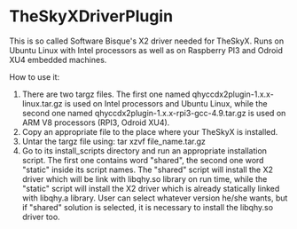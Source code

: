 # TheSkyXDriverPlugin
This is so called Software Bisque's X2 driver needed for TheSkyX. Runs on Ubuntu Linux with Intel processors as well as on Raspberry PI3 and Odroid XU4 embedded machines.

How to use it:
1) There are two targz files. The first one named qhyccdx2plugin-1.x.x-linux.tar.gz is used on Intel processors and Ubuntu Linux, while the second one named qhyccdx2plugin-1.x.x-rpi3-gcc-4.9.tar.gz is used on ARM V8 processors (RPI3, Odroid XU4).
2) Copy an appropriate file to the place where your TheSkyX is installed.
3) Untar the targz file using: tar xzvf file_name.tar.gz
4) Go to its install_scripts directory and run an appropriate installation script. The first one contains word "shared", the second one word "static" inside its script names. The "shared" script will install the X2 driver which will be link with libqhy.so library on run time, while the "static" script will install the X2 driver which is already statically linked with libqhy.a library. User can select whatever version he/she wants, but if "shared" solution is selected, it is necessary to install the libqhy.so driver too.
